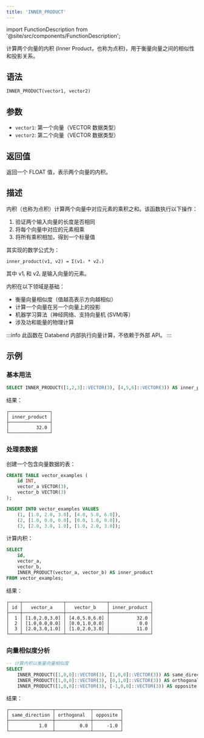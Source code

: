 ```yaml
---
title: 'INNER_PRODUCT'
---
```


import FunctionDescription from '@site/src/components/FunctionDescription';

<FunctionDescription description="引入或更新于：v1.2.780"/>

计算两个向量的内积 (Inner Product，也称为点积)，用于衡量向量之间的相似性和投影关系。

## 语法

```sql
INNER_PRODUCT(vector1, vector2)
```

## 参数

- `vector1`: 第一个向量（VECTOR 数据类型）
- `vector2`: 第二个向量（VECTOR 数据类型）

## 返回值

返回一个 FLOAT 值，表示两个向量的内积。

## 描述

内积（也称为点积）计算两个向量中对应元素的乘积之和。该函数执行以下操作：

1. 验证两个输入向量的长度是否相同
2. 将每个向量中对应的元素相乘
3. 将所有乘积相加，得到一个标量值

其实现的数学公式为：

```
inner_product(v1, v2) = Σ(v1ᵢ * v2ᵢ)
```

其中 v1ᵢ 和 v2ᵢ 是输入向量的元素。

内积在以下领域是基础：
- 衡量向量相似度（值越高表示方向越相似）
- 计算一个向量在另一个向量上的投影
- 机器学习算法（神经网络、支持向量机 (SVM)等）
- 涉及功和能量的物理计算

:::info
此函数在 Databend 内部执行向量计算，不依赖于外部 API。
:::

## 示例

### 基本用法

```sql
SELECT INNER_PRODUCT([1,2,3]::VECTOR(3), [4,5,6]::VECTOR(3)) AS inner_product;
```

结果：
```
┌───────────────┐
│ inner_product │
├───────────────┤
│          32.0 │
└───────────────┘
```

### 处理表数据

创建一个包含向量数据的表：

```sql
CREATE TABLE vector_examples (
    id INT,
    vector_a VECTOR(3),
    vector_b VECTOR(3)
);

INSERT INTO vector_examples VALUES
    (1, [1.0, 2.0, 3.0], [4.0, 5.0, 6.0]),
    (2, [1.0, 0.0, 0.0], [0.0, 1.0, 0.0]),
    (3, [2.0, 3.0, 1.0], [1.0, 2.0, 3.0]);
```

计算内积：

```sql
SELECT 
    id,
    vector_a,
    vector_b,
    INNER_PRODUCT(vector_a, vector_b) AS inner_product
FROM vector_examples;
```

结果：
```
┌────┬───────────────┬───────────────┬───────────────┐
│ id │   vector_a    │   vector_b    │ inner_product │
├────┼───────────────┼───────────────┼───────────────┤
│  1 │ [1.0,2.0,3.0] │ [4.0,5.0,6.0] │          32.0 │
│  2 │ [1.0,0.0,0.0] │ [0.0,1.0,0.0] │           0.0 │
│  3 │ [2.0,3.0,1.0] │ [1.0,2.0,3.0] │          11.0 │
└────┴───────────────┴───────────────┴───────────────┘
```

### 向量相似度分析

```sql
-- 计算内积以衡量向量相似度
SELECT 
    INNER_PRODUCT([1,0,0]::VECTOR(3), [1,0,0]::VECTOR(3)) AS same_direction,
    INNER_PRODUCT([1,0,0]::VECTOR(3), [0,1,0]::VECTOR(3)) AS orthogonal,
    INNER_PRODUCT([1,0,0]::VECTOR(3), [-1,0,0]::VECTOR(3)) AS opposite;
```

结果：
```
┌────────────────┬─────────────┬──────────┐
│ same_direction │ orthogonal  │ opposite │
├────────────────┼─────────────┼──────────┤
│           1.0  │         0.0 │     -1.0 │
└────────────────┴─────────────┴──────────┘
```
